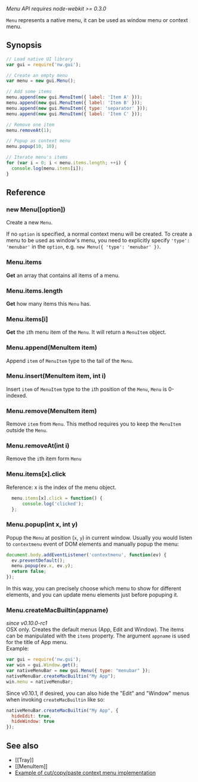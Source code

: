 _Menu API requires node-webkit >= 0.3.0_

`Menu` represents a native menu, it can be used as window menu or context menu.

## Synopsis

```javascript
// Load native UI library
var gui = require('nw.gui');

// Create an empty menu
var menu = new gui.Menu();

// Add some items
menu.append(new gui.MenuItem({ label: 'Item A' }));
menu.append(new gui.MenuItem({ label: 'Item B' }));
menu.append(new gui.MenuItem({ type: 'separator' }));
menu.append(new gui.MenuItem({ label: 'Item C' }));

// Remove one item
menu.removeAt(1);

// Popup as context menu
menu.popup(10, 10);

// Iterate menu's items
for (var i = 0; i < menu.items.length; ++i) {
  console.log(menu.items[i]);
}
```

## Reference

### new Menu([option])

Create a new `Menu`.

If no `option` is specified, a normal context menu will be created. To create a menu to be used as window's menu, you need to explicitly specify `'type': 'menubar'` in the `option`, e.g. `new Menu({ 'type': 'menubar' })`.

### Menu.items
**Get** an array that contains all items of a menu.

### Menu.items.length

**Get** how many items this `Menu` has.

### Menu.items[i]

**Get** the `i`th menu item of the `Menu`. It will return a `MenuItem` object.

### Menu.append(MenuItem item)

Append `item` of `MenuItem` type to the tail of the `Menu`.

### Menu.insert(MenuItem item, int i)

Insert `item` of `MenuItem` type to the `i`th position of the `Menu`, `Menu` is 0-indexed.

### Menu.remove(MenuItem item)

Remove `item` from `Menu`. This method requires you to keep the `MenuItem` outside the `Menu`.

### Menu.removeAt(int i)

Remove the `i`th item form `Menu`

### Menu.items[x].click
Reference: x is the index of the menu object.

```javascript
  menu.items[x].click = function() { 
      console.log('clicked');
  };
```

### Menu.popup(int x, int y)

Popup the `Menu` at position (`x`, `y`) in current window. Usually you would listen to `contextmenu` event of DOM elements and manually popup the menu:

```javascript
document.body.addEventListener('contextmenu', function(ev) { 
  ev.preventDefault();
  menu.popup(ev.x, ev.y);
  return false;
});
```

In this way, you can precisely choose which menu to show for different elements, and you can update menu elements just before popuping it.

### Menu.createMacBuiltin(appname)
_since v0.10.0-rc1_  
OSX only. Creates the default menus (App, Edit and Window). The items can be manipulated with the `items` property. The argument `appname` is used for the title of App menu.  
Example:
```js
var gui = require('nw.gui');
var win = gui.Window.get();
var nativeMenuBar = new gui.Menu({ type: "menubar" });
nativeMenuBar.createMacBuiltin("My App");
win.menu = nativeMenuBar;
```
Since v0.10.1, if desired, you can also hide the "Edit" and "Window" menus when invoking `createMacBuiltin` like so:
```js
nativeMenuBar.createMacBuiltin("My App", {
  hideEdit: true,
  hideWindow: true
});
```
## See also

* [[Tray]]
* [[MenuItem]]
* [Example of cut/copy/paste context menu implementation](https://gist.github.com/b1rdex/7409406)